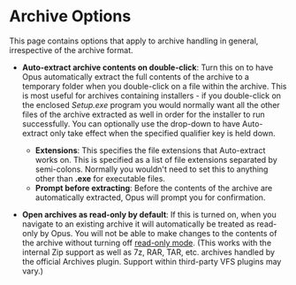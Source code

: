 # Archive Options

This page contains options that apply to archive handling in general, irrespective of the archive format.

- **Auto-extract archive contents on double-click**: Turn this on to have Opus automatically extract the full contents of the archive to a temporary folder when you double-click on a file within the archive. This is most useful for archives containing installers - if you double-click on the enclosed *Setup.exe* program you would normally want all the other files of the archive extracted as well in order for the installer to run successfully. You can optionally use the drop-down to have Auto-extract only take effect when the specified qualifier key is held down.
  - **Extensions**: This specifies the file extensions that Auto-extract works on. This is specified as a list of file extensions separated by semi-colons. Normally you wouldn't need to set this to anything other than **.exe** for executable files.
  - **Prompt before extracting**: Before the contents of the archive are automatically extracted, Opus will prompt you for confirmation.

- **Open archives as read-only by default**: If this is turned on, when you navigate to an existing archive it will automatically be treated as read-only by Opus. You will not be able to make changes to the contents of the archive without turning off [read-only mode](/Manual/file_operations/creating_archives/zip_files/read-only_mode.md). (This works with the internal Zip support as well as 7z, RAR, TAR, etc. archives handled by the official Archives plugin. Support within third-party VFS plugins may vary.)

 
